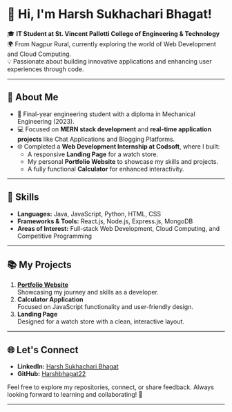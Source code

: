 # 👋 Hi, I'm Harsh Sukhachari Bhagat!

🎓 **IT Student at St. Vincent Pallotti College of Engineering & Technology**  
🌍 From Nagpur Rural, currently exploring the world of Web Development and Cloud Computing.  
💡 Passionate about building innovative applications and enhancing user experiences through code.  

---

## 🚀 About Me

- 🌟 Final-year engineering student with a diploma in Mechanical Engineering (2023).  
- 💻 Focused on **MERN stack development** and **real-time application projects** like Chat Applications and Blogging Platforms.  
- 🌐 Completed a **Web Development Internship at Codsoft**, where I built:  
  - A responsive **Landing Page** for a watch store.  
  - My personal **Portfolio Website** to showcase my skills and projects.  
  - A fully functional **Calculator** for enhanced interactivity.  

---

## 🔧 Skills

- **Languages:** Java, JavaScript, Python, HTML, CSS  
- **Frameworks & Tools:** React.js, Node.js, Express.js, MongoDB  
- **Areas of Interest:** Full-stack Web Development, Cloud Computing, and Competitive Programming  

---

## 📚 My Projects

1. **[Portfolio Website](https://9aolm4pathbtspxtmti9ag.on.drv.tw/www.harshportfolio.com/)**  
   Showcasing my journey and skills as a developer.  
2. **Calculator Application**  
   Focused on JavaScript functionality and user-friendly design.  
3. **Landing Page**  
   Designed for a watch store with a clean, interactive layout.

---

## 🌐 Let's Connect

- **LinkedIn:** [Harsh Sukhachari Bhagat](https://www.linkedin.com/in/harsh-sukhachari-bhagat-8a0a5a283/)  
- **GitHub:** [Harshbhagat22](https://github.com/Harshbhagat22)  

Feel free to explore my repositories, connect, or share feedback. Always looking forward to learning and collaborating! 🚀  

---

